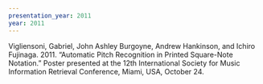 ```yaml
---
presentation_year: 2011
year: 2011
---
```


Vigliensoni, Gabriel, John Ashley Burgoyne, Andrew Hankinson, and Ichiro Fujinaga. 2011. “Automatic Pitch Recognition in Printed Square-Note Notation.” Poster presented at the 12th International Society for Music Information Retrieval Conference, Miami, USA, October 24.